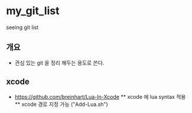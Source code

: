 # my_git_list
seeing git list

## 개요

* 관심 있는 git 을 정리 해두는 용도로 쓴다.


## xcode

* https://github.com/breinhart/Lua-In-Xcode
** xcode 에 lua syntax 적용
** xcode 경로 지정 가능 ("Add-Lua.sh")
